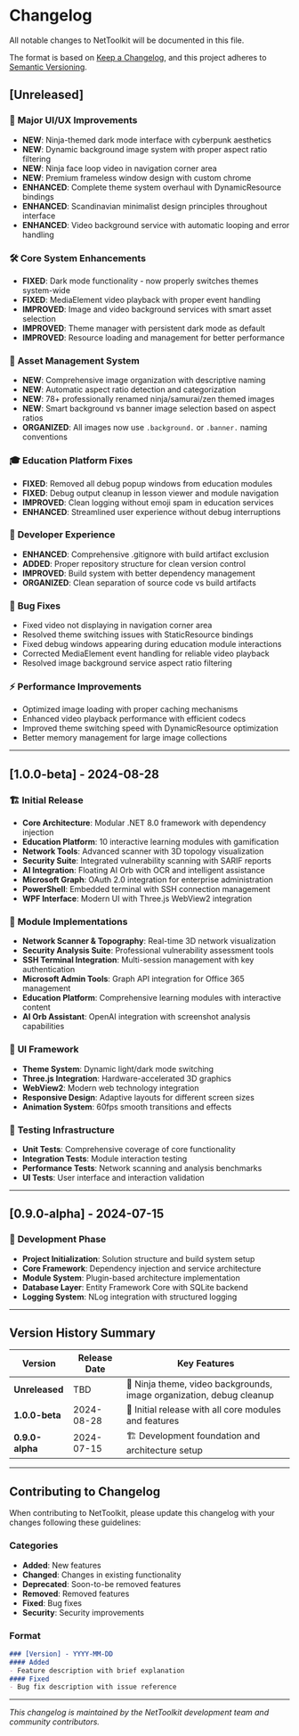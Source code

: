 # Changelog

All notable changes to NetToolkit will be documented in this file.

The format is based on [Keep a Changelog](https://keepachangelog.com/en/1.0.0/),
and this project adheres to [Semantic Versioning](https://semver.org/spec/v2.0.0.html).

## [Unreleased]

### 🎨 **Major UI/UX Improvements**
- **NEW**: Ninja-themed dark mode interface with cyberpunk aesthetics
- **NEW**: Dynamic background image system with proper aspect ratio filtering
- **NEW**: Ninja face loop video in navigation corner area
- **NEW**: Premium frameless window design with custom chrome
- **ENHANCED**: Complete theme system overhaul with DynamicResource bindings
- **ENHANCED**: Scandinavian minimalist design principles throughout interface
- **ENHANCED**: Video background service with automatic looping and error handling

### 🛠️ **Core System Enhancements**
- **FIXED**: Dark mode functionality - now properly switches themes system-wide
- **FIXED**: MediaElement video playback with proper event handling
- **IMPROVED**: Image and video background services with smart asset selection
- **IMPROVED**: Theme manager with persistent dark mode as default
- **IMPROVED**: Resource loading and management for better performance

### 📁 **Asset Management System**
- **NEW**: Comprehensive image organization with descriptive naming
- **NEW**: Automatic aspect ratio detection and categorization
- **NEW**: 78+ professionally renamed ninja/samurai/zen themed images
- **NEW**: Smart background vs banner image selection based on aspect ratios
- **ORGANIZED**: All images now use `.background.` or `.banner.` naming conventions

### 🎓 **Education Platform Fixes**
- **FIXED**: Removed all debug popup windows from education modules
- **FIXED**: Debug output cleanup in lesson viewer and module navigation  
- **IMPROVED**: Clean logging without emoji spam in education services
- **ENHANCED**: Streamlined user experience without debug interruptions

### 🔧 **Developer Experience**
- **ENHANCED**: Comprehensive .gitignore with build artifact exclusion
- **ADDED**: Proper repository structure for clean version control
- **IMPROVED**: Build system with better dependency management
- **ORGANIZED**: Clean separation of source code vs build artifacts

### 🐛 **Bug Fixes**
- Fixed video not displaying in navigation corner area
- Resolved theme switching issues with StaticResource bindings
- Fixed debug windows appearing during education module interactions
- Corrected MediaElement event handling for reliable video playback
- Resolved image background service aspect ratio filtering

### ⚡ **Performance Improvements**
- Optimized image loading with proper caching mechanisms
- Enhanced video playback performance with efficient codecs
- Improved theme switching speed with DynamicResource optimization
- Better memory management for large image collections

---

## [1.0.0-beta] - 2024-08-28

### 🏗️ **Initial Release**
- **Core Architecture**: Modular .NET 8.0 framework with dependency injection
- **Education Platform**: 10 interactive learning modules with gamification
- **Network Tools**: Advanced scanner with 3D topology visualization
- **Security Suite**: Integrated vulnerability scanning with SARIF reports
- **AI Integration**: Floating AI Orb with OCR and intelligent assistance
- **Microsoft Graph**: OAuth 2.0 integration for enterprise administration
- **PowerShell**: Embedded terminal with SSH connection management
- **WPF Interface**: Modern UI with Three.js WebView2 integration

### 🎯 **Module Implementations**
- **Network Scanner & Topography**: Real-time 3D network visualization
- **Security Analysis Suite**: Professional vulnerability assessment tools
- **SSH Terminal Integration**: Multi-session management with key authentication
- **Microsoft Admin Tools**: Graph API integration for Office 365 management
- **Education Platform**: Comprehensive learning modules with interactive content
- **AI Orb Assistant**: OpenAI integration with screenshot analysis capabilities

### 🎨 **UI Framework**
- **Theme System**: Dynamic light/dark mode switching
- **Three.js Integration**: Hardware-accelerated 3D graphics
- **WebView2**: Modern web technology integration
- **Responsive Design**: Adaptive layouts for different screen sizes
- **Animation System**: 60fps smooth transitions and effects

### 🧪 **Testing Infrastructure**
- **Unit Tests**: Comprehensive coverage of core functionality
- **Integration Tests**: Module interaction testing
- **Performance Tests**: Network scanning and analysis benchmarks
- **UI Tests**: User interface and interaction validation

---

## [0.9.0-alpha] - 2024-07-15

### 🔧 **Development Phase**
- **Project Initialization**: Solution structure and build system setup
- **Core Framework**: Dependency injection and service architecture
- **Module System**: Plugin-based architecture implementation
- **Database Layer**: Entity Framework Core with SQLite backend
- **Logging System**: NLog integration with structured logging

---

## Version History Summary

| Version | Release Date | Key Features |
|---------|-------------|--------------|
| **Unreleased** | TBD | 🥷 Ninja theme, video backgrounds, image organization, debug cleanup |
| **1.0.0-beta** | 2024-08-28 | 🚀 Initial release with all core modules and features |
| **0.9.0-alpha** | 2024-07-15 | 🏗️ Development foundation and architecture setup |

---

## Contributing to Changelog

When contributing to NetToolkit, please update this changelog with your changes following these guidelines:

### Categories
- **Added**: New features
- **Changed**: Changes in existing functionality  
- **Deprecated**: Soon-to-be removed features
- **Removed**: Removed features
- **Fixed**: Bug fixes
- **Security**: Security improvements

### Format
```markdown
### [Version] - YYYY-MM-DD
#### Added
- Feature description with brief explanation
#### Fixed  
- Bug fix description with issue reference
```

---

*This changelog is maintained by the NetToolkit development team and community contributors.*